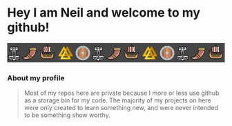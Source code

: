 # Hey I am Neil and welcome to my github!

<img src="https://github.com/xRuhRohx/xRuhRohx/raw/master/viking_banner.png" alt="banner with viking icons">

### About my profile

> Most of my repos here are private because I more or less use github as a storage bin for my code.
> The majority of my projects on here were only created to learn something new, and were never intended to be something show worthy.
